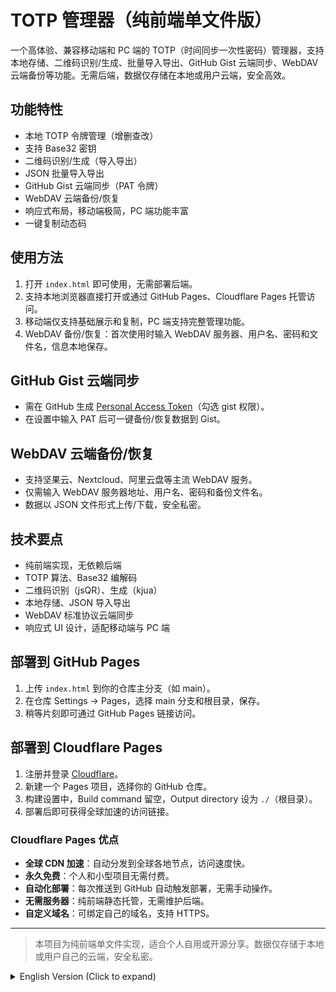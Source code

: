 # TOTP 管理器（纯前端单文件版）

一个高体验、兼容移动端和 PC 端的 TOTP（时间同步一次性密码）管理器，支持本地存储、二维码识别/生成、批量导入导出、GitHub Gist 云端同步、WebDAV 云端备份等功能。无需后端，数据仅存储在本地或用户云端，安全高效。

## 功能特性
- 本地 TOTP 令牌管理（增删查改）
- 支持 Base32 密钥
- 二维码识别/生成（导入导出）
- JSON 批量导入导出
- GitHub Gist 云端同步（PAT 令牌）
- WebDAV 云端备份/恢复
- 响应式布局，移动端极简，PC 端功能丰富
- 一键复制动态码

## 使用方法
1. 打开 `index.html` 即可使用，无需部署后端。
2. 支持本地浏览器直接打开或通过 GitHub Pages、Cloudflare Pages 托管访问。
3. 移动端仅支持基础展示和复制，PC 端支持完整管理功能。
4. WebDAV 备份/恢复：首次使用时输入 WebDAV 服务器、用户名、密码和文件名，信息本地保存。

## GitHub Gist 云端同步
- 需在 GitHub 生成 [Personal Access Token](https://github.com/settings/tokens)（勾选 gist 权限）。
- 在设置中输入 PAT 后可一键备份/恢复数据到 Gist。

## WebDAV 云端备份/恢复
- 支持坚果云、Nextcloud、阿里云盘等主流 WebDAV 服务。
- 仅需输入 WebDAV 服务器地址、用户名、密码和备份文件名。
- 数据以 JSON 文件形式上传/下载，安全私密。

## 技术要点
- 纯前端实现，无依赖后端
- TOTP 算法、Base32 编解码
- 二维码识别（jsQR）、生成（kjua）
- 本地存储、JSON 导入导出
- WebDAV 标准协议云端同步
- 响应式 UI 设计，适配移动端与 PC 端

## 部署到 GitHub Pages
1. 上传 `index.html` 到你的仓库主分支（如 main）。
2. 在仓库 Settings → Pages，选择 main 分支和根目录，保存。
3. 稍等片刻即可通过 GitHub Pages 链接访问。

## 部署到 Cloudflare Pages
1. 注册并登录 [Cloudflare](https://pages.cloudflare.com/)。
2. 新建一个 Pages 项目，选择你的 GitHub 仓库。
3. 构建设置中，Build command 留空，Output directory 设为 `./`（根目录）。
4. 部署后即可获得全球加速的访问链接。

### Cloudflare Pages 优点
- **全球 CDN 加速**：自动分发到全球各地节点，访问速度快。
- **永久免费**：个人和小型项目无需付费。
- **自动化部署**：每次推送到 GitHub 自动触发部署，无需手动操作。
- **无需服务器**：纯前端静态托管，无需维护后端。
- **自定义域名**：可绑定自己的域名，支持 HTTPS。

---

> 本项目为纯前端单文件实现，适合个人自用或开源分享。数据仅存储于本地或用户自己的云端，安全私密。

<details>
<summary>English Version (Click to expand)</summary>

# TOTP Manager (Pure Frontend Single File)

A high-experience, mobile & PC compatible TOTP (Time-based One-Time Password) manager. Supports local storage, QR code scan/generation, batch import/export, GitHub Gist cloud sync, WebDAV cloud backup, all in a single HTML file. No backend, data is only stored locally or in your own cloud, safe and efficient.

## Features
- Local TOTP token management (CRUD)
- Base32 key support
- QR code scan/generation (import/export)
- JSON batch import/export
- GitHub Gist cloud sync (PAT token)
- WebDAV cloud backup/restore
- Responsive UI: minimal on mobile, full features on PC
- One-click copy OTP

## Usage
1. Open `index.html` directly, no backend required.
2. Use in browser locally or deploy via GitHub Pages/Cloudflare Pages.
3. Mobile: basic display & copy; PC: full management features.
4. WebDAV backup/restore: enter WebDAV server, username, password, and filename on first use. Info is saved locally.

## GitHub Gist Cloud Sync
- Generate a [Personal Access Token](https://github.com/settings/tokens) on GitHub (with gist permission).
- Enter PAT in settings to backup/restore data to your Gist.

## WebDAV Cloud Backup/Restore
- Supports mainstream WebDAV services such as Nutstore, Nextcloud, Aliyun Drive, etc.
- Just enter WebDAV server address, username, password, and backup filename.
- Data is uploaded/downloaded as a JSON file, safe and private.

## Tech Highlights
- Pure frontend, no backend
- TOTP algorithm, Base32 encode/decode
- QR scan (jsQR), generate (kjua)
- Local storage, JSON import/export
- WebDAV standard protocol cloud sync
- Responsive UI for mobile & PC

## Deploy to GitHub Pages
1. Upload `index.html` to your repo's main branch.
2. Go to Settings → Pages, select main branch and root.
3. Wait a moment, then access via GitHub Pages link.

## Deploy to Cloudflare Pages
1. Sign up and log in to [Cloudflare](https://pages.cloudflare.com/).
2. Create a new Pages project, link your GitHub repo.
3. Leave Build command empty, set Output directory to `./` (root).
4. Deploy and get a globally accelerated link.

### Advantages of Cloudflare Pages
- Global CDN acceleration
- Always free for personal/small projects
- Auto-deploy on every GitHub push
- No server needed, pure static hosting
- Custom domain & HTTPS supported

---

> This project is a pure frontend single-file solution, ideal for personal or open-source use. Data is only stored locally or in your own cloud, ensuring privacy and security.

</details> 